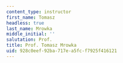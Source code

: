 ```yaml
---
content_type: instructor
first_name: Tomasz
headless: true
last_name: Mrowka
middle_initial: ''
salutation: Prof.
title: Prof. Tomasz Mrowka
uid: 928c0eef-92ba-717e-a5fc-f7925f416121
---
```

